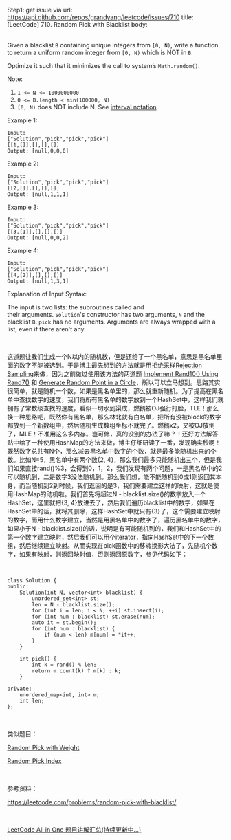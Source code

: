 Step1: get issue via url: https://api.github.com/repos/grandyang/leetcode/issues/710 
 title:[LeetCode] 710. Random Pick with Blacklist 
 body:  
  

Given a blacklist `B` containing unique integers from `[0, N)`, write a function to return a uniform random integer from `[0, N)` which is NOT in `B`.

Optimize it such that it minimizes the call to system’s `Math.random()`.

Note:

  1. `1 <= N <= 1000000000`
  2. `0 <= B.length < min(100000, N)`
  3. `[0, N)` does NOT include N. See [interval notation](https://en.wikipedia.org/wiki/Interval_\(mathematics\)).



Example 1:
    
    
    Input: 
    ["Solution","pick","pick","pick"]
    [[1,[]],[],[],[]]
    Output: [null,0,0,0]
    

Example 2:
    
    
    Input: 
    ["Solution","pick","pick","pick"]
    [[2,[]],[],[],[]]
    Output: [null,1,1,1]
    

Example 3:
    
    
    Input: 
    ["Solution","pick","pick","pick"]
    [[3,[1]],[],[],[]]
    Output: [null,0,0,2]
    

Example 4:
    
    
    Input: 
    ["Solution","pick","pick","pick"]
    [[4,[2]],[],[],[]]
    Output: [null,1,3,1]
    

Explanation of Input Syntax:

The input is two lists: the subroutines called and their arguments. `Solution`'s constructor has two arguments, `N` and the blacklist `B`. `pick` has no arguments. Arguments are always wrapped with a list, even if there aren't any.

 

这道题让我们生成一个N以内的随机数，但是还给了一个黑名单，意思是黑名单里面的数字不能被选到。于是博主最先想到的方法就是用[拒绝采样Rejection Sampling](https://en.wikipedia.org/wiki/Rejection_sampling)来做，因为之前做过使用该方法的两道题 [Implement Rand10() Using Rand7()](https://www.cnblogs.com/grandyang/p/9727206.html) 和 [Generate Random Point in a Circle](https://www.cnblogs.com/grandyang/p/9741220.html)，所以可以立马想到。思路其实很简单，就是随机一个数，如果是黑名单里的，那么就重新随机。为了提高在黑名单中查找数字的速度，我们将所有黑名单的数字放到一个HashSet中，这样我们就拥有了常数级查找的速度，看似一切水到渠成，燃鹅被OJ强行打脸，TLE！那么换一种思路吧，既然你有黑名单，那么林北就有白名单，把所有没被block的数字都放到一个新数组中，然后随机生成数组坐标不就完了。燃鹅x2，又被OJ放倒了，MLE！不准用这么多内存。岂可修，真的没别的办法了嘛？！还好方法解答贴中给了一种使用HashMap的方法来做，博主仔细研读了一番，发现确实秒啊！既然数字总共有N个，那么减去黑名单中数字的个数，就是最多能随机出来的个数。比如N=5，黑名单中有两个数{2, 4}，那么我们最多只能随机出三个，但是我们如果直接rand()%3，会得到0，1，2，我们发现有两个问题，一是黑名单中的2可以随机到，二是数字3没法随机到。那么我们想，能不能随机到0或1则返回其本身，而当随机到2到时候，我们返回的是3，我们需要建立这样的映射，这就是使用HashMap的动机啦。我们首先将超过N - blacklist.size()的数字放入一个HashSet，这里就把{3, 4}放进去了，然后我们遍历blacklist中的数字，如果在HashSet中的话，就将其删除，这样HashSet中就只有{3}了，这个需要建立映射的数字，而用什么数字建立，当然是用黑名单中的数字了，遍历黑名单中的数字，如果小于N - blacklist.size()的话，说明是有可能随机到的，我们和HashSet中的第一个数字建立映射，然后我们可以用个iterator，指向HashSet中的下一个数组，然后继续建立映射。从而实现在pick函数中的移魂换影大法了，先随机个数字，如果有映射，则返回映射值，否则返回原数字，参见代码如下：

 
    
    
    class Solution {
    public:
        Solution(int N, vector<int> blacklist) {
            unordered_set<int> st;
            len = N - blacklist.size();
            for (int i = len; i < N; ++i) st.insert(i);
            for (int num : blacklist) st.erase(num);
            auto it = st.begin();
            for (int num : blacklist) {
                if (num < len) m[num] = *it++;
            }
        }
        
        int pick() {
            int k = rand() % len;
            return m.count(k) ? m[k] : k;
        }
    
    private:
        unordered_map<int, int> m;
        int len;
    };

 

类似题目：

[Random Pick with Weight](https://www.cnblogs.com/grandyang/p/9784690.html)

[Random Pick Index](http://www.cnblogs.com/grandyang/p/5875509.html)

 

参考资料：

<https://leetcode.com/problems/random-pick-with-blacklist/>

 

[LeetCode All in One 题目讲解汇总(持续更新中...)](http://www.cnblogs.com/grandyang/p/4606334.html)
